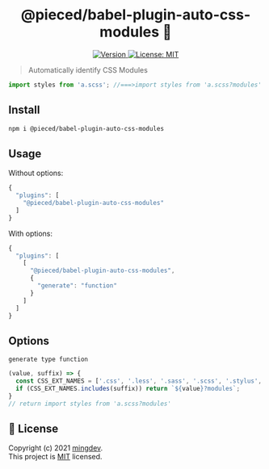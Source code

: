 <h1 align="center">@pieced/babel-plugin-auto-css-modules 👋</h1>
<p align="center">
  <a href="https://www.npmjs.com/package/@pieced/babel-plugin-auto-css-modules" target="_blank">
    <img alt="Version" src="https://img.shields.io/npm/v/@pieced/babel-plugin-auto-css-modules.svg">
  </a>
  <a href="#" target="_blank">
    <img alt="License: MIT" src="https://img.shields.io/badge/License-MIT-yellow.svg" />
  </a>
</p>

> Automatically identify CSS Modules

```js
import styles from 'a.scss'; //===>import styles from 'a.scss?modules'
```

## Install

```sh
npm i @pieced/babel-plugin-auto-css-modules
```

## Usage

Without options:

```js
{
  "plugins": [
    "@pieced/babel-plugin-auto-css-modules"
  ]
}
```

With options:

```js
{
  "plugins": [
    [
      "@pieced/babel-plugin-auto-css-modules",
      {
        "generate": "function"
      }
    ]
  ]
}
```
## Options

`generate type function`

```js
(value, suffix) => {
  const CSS_EXT_NAMES = ['.css', '.less', '.sass', '.scss', '.stylus', '.styl'];
  if (CSS_EXT_NAMES.includes(suffix)) return `${value}?modules`;
}
// return import styles from 'a.scss?modules'
```

## 📝 License

Copyright (c) 2021 [mingdev](https://github.com/imingdev).<br />
This project is [MIT](https://github.com/pieced-team/babel-plugin-auto-css-modules/blob/master/LICENSE) licensed.
